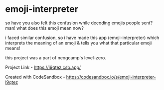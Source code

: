 # emoji-interpreter

so have you also felt this confusion while decoding emojis people sent? man! what does this emoji mean now?

i faced similar confusion, so i have made this app (emoji-interpreter) which interprets the meaning of an emoji & tells you what that particular emoji means!

this project was a part of neogcamp's level-zero.

Project Link - https://l9qtez.csb.app/

Created with CodeSandbox - https://codesandbox.io/s/emoji-interpreter-l9qtez
